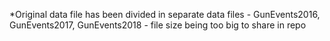 *Original data file has been divided in separate data files - GunEvents2016, GunEvents2017, GunEvents2018 - file size being too big to share in repo
